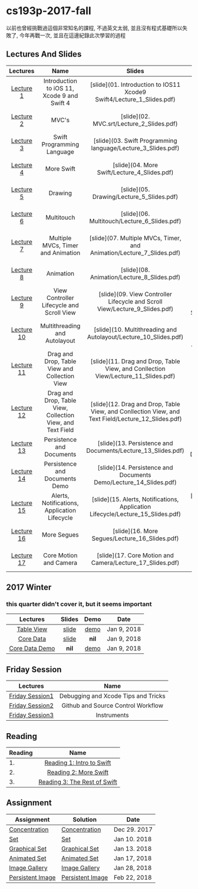 # cs193p-2017-fall

以前也曾經挑戰過這個非常知名的課程, 不過英文太弱, 並且沒有程式基礎所以失敗了, 今年再戰一次, 並且在這邊紀錄此次學習的過程

## Lectures And Slides


|  Lectures |  Name  |Slides | Demo  | Date |   
| :--------:| :-----:|:-----: | :---: | :--: |
| [Lecture 1](https://www.youtube.com/watch?v=71pyOB4TPRE&list=PLPA-ayBrweUzGFmkT_W65z64MoGnKRZMq&index=1) | Introduction to iOS 11, Xcode 9 and Swift 4 |[slide](01. Introduction to IOS11 Xcode9 Swift4/Lecture_1_Slides.pdf) | [demo](01. Introduction to IOS11 Xcode9 Swift4/demo) | Dec 26, 2017 
| [Lecture 2](https://www.youtube.com/watch?v=w7a79cx3UaY&index=2&list=PLPA-ayBrweUzGFmkT_W65z64MoGnKRZMq) | MVC's |[slide](02. MVC.srt/Lecture_2_Slides.pdf)  | [demo](02. MVC.srt/demo) | Dec 27, 2017   
| [Lecture 3](https://www.youtube.com/watch?v=ZbpjTPzf8x4&index=4&list=PLPA-ayBrweUzGFmkT_W65z64MoGnKRZMq) |  Swift Programming Language |[slide](03. Swift Programming language/Lecture_3_Slides.pdf)  | [demo](03. Swift Programming language/demo) | Dec 29, 2017
| [Lecture 4](https://www.youtube.com/watch?v=FU2V0YRQIOw&list=PLPA-ayBrweUzGFmkT_W65z64MoGnKRZMq&index=5) | More Swift |[slide](04. More Swift/Lecture_4_Slides.pdf)  | [demo](04. More Swift/demo) | Dec 30, 2017 
| [Lecture 5](https://www.youtube.com/watch?v=h2hm2AtanRU&index=6&list=PLPA-ayBrweUzGFmkT_W65z64MoGnKRZMq) | Drawing | [slide](05. Drawing/Lecture_5_Slides.pdf)  | [demo](05. Drawing/demo) | Dec 30, 2017 
| [Lecture 6](https://www.youtube.com/watch?v=_a0X5J3M2I8&list=PLPA-ayBrweUzGFmkT_W65z64MoGnKRZMq&index=7) | Multitouch | [slide](06. Multitouch/Lecture_6_Slides.pdf)  | [demo](06. Multitouch/demo) | Jan 1, 2018 
| [Lecture 7](https://www.youtube.com/watch?v=5B5IRK9wYjI&list=PLPA-ayBrweUzGFmkT_W65z64MoGnKRZMq&index=8) | Multiple MVCs, Timer and Animation | [slide](07. Multiple MVCs, Timer, and Animation/Lecture_7_Slides.pdf)  | [demo](07. Multiple MVCs, Timer, and Animation/demo) | Jan 1, 2018 
| [Lecture 8](https://www.youtube.com/watch?v=84ZhYhAwYqo&list=PLPA-ayBrweUzGFmkT_W65z64MoGnKRZMq&index=9) | Animation | [slide](08. Animation/Lecture_8_Slides.pdf)  | [demo](08. Animation/demo) | Jan 6, 2018 
| [Lecture 9](https://www.youtube.com/watch?v=tLsPoVDXDG8&list=PLPA-ayBrweUzGFmkT_W65z64MoGnKRZMq&index=10) | View Controller Lifecycle and Scroll View | [slide](09. View Controller Lifecycle and Scroll View/Lecture_9_Slides.pdf)  | [demo](09. View Controller Lifecycle and Scroll View/demo) | Jan 7, 2018 
| [Lecture 10](https://www.youtube.com/watch?v=kl2bDYiSgoc&list=PLPA-ayBrweUzGFmkT_W65z64MoGnKRZMq&index=11) | Multithreading and Autolayout |[slide](10. Multithreading and Autolayout/Lecture_10_Slides.pdf) | [demo](10. Multithreading and Autolayout/demo) | Jan 7, 2018 
| [Lecture 11](https://www.youtube.com/watch?v=M3X9o9wbn9o) | Drag and Drop, Table View and Collection View | [slide](11. Drag and Drop, Table View, and Conllection View/Lecture_11_Slides.pdf)  | [demo](11. Drag and Drop, Table View, and Conllection View/demo) | Jan 7, 2018 
| [Lecture 12](https://www.youtube.com/watch?v=cTUlAXBiTho&index=14&list=PLPA-ayBrweUzGFmkT_W65z64MoGnKRZMq) | Drag and Drop, Table View, Collection View, and Text Field |[slide](12. Drag and Drop, Table View, and Conllection View, and Text Field/Lecture_12_Slides.pdf)  | [demo](12. Drag and Drop, Table View, and Conllection View, and Text Field/demo) | Jan 8, 2018 
| [Lecture 13](https://www.youtube.com/watch?v=ckCjIJbxYLY&list=PLPA-ayBrweUzGFmkT_W65z64MoGnKRZMq&index=15) | Persistence and Documents | [slide](13. Persistence and Documents/Lecture_13_Slides.pdf)  | [demo](13. Persistence and Documents/demo) | Jan 8, 2018 
| [Lecture 14](https://www.youtube.com/watch?v=gs3kj4XsqdY&list=PLPA-ayBrweUzGFmkT_W65z64MoGnKRZMq&index=16) | Persistence and Documents Demo | [slide](14. Persistence and Documents Demo/Lecture_14_Slides.pdf)  | [demo](14. Persistence and Documents Demo/demo) | Jan 9, 2018 
| [Lecture 15](https://www.youtube.com/watch?v=K1tmZhuuyt0&list=PLPA-ayBrweUzGFmkT_W65z64MoGnKRZMq&index=17) | Alerts, Notifications, Application Lifecycle | [slide](15. Alerts, Notifications, Application Lifecycle/Lecture_15_Slides.pdf)  | [demo](15. Alerts, Notifications, Application Lifecycle/demo) | Jan 9, 2018 
| [Lecture 16](https://www.youtube.com/watch?v=ke9fzOdg5Pk&list=PLPA-ayBrweUzGFmkT_W65z64MoGnKRZMq&index=18) | More Segues | [slide](16. More Segues/Lecture_16_Slides.pdf)  | [demo](16. More Segues/demo) | Feb 2, 2018 
| [Lecture 17](https://www.youtube.com/watch?v=qOTY7cEl9ZA&list=PLPA-ayBrweUzGFmkT_W65z64MoGnKRZMq&index=19) | Core Motion and Camera |[slide](17. Core Motion and Camera/Lecture_17_Slides.pdf)  | [demo](17. Core Motion and Camera/demo) | Feb 2, 2018 

## 2017 Winter

### this quarter didn't cover it, but it seems important 

|  Lectures |  Slides | Demo | Date |
| :--------:| :-----: | :---:| :--: |
| [Table View](https://www.youtube.com/watch?v=78LWmmDxr4k&index=9&list=PLPA-ayBrweUz32NSgNZdl0_QISw-f12Ai) |  [slide](./2017_winter/Lecture-9-Slides.pdf)  | [demo](./2017_winter/L9_Smashtag) | Jan 9, 2018 
| [ Core Data](https://www.youtube.com/watch?v=ssIpdu73p7A&index=10&list=PLPA-ayBrweUz32NSgNZdl0_QISw-f12Ai) |  [slide](./2017_winter/Lecture-10-Slides.pdf)  | __nil__ | Jan 9, 2018 
| [Core Data Demo](https://www.youtube.com/watch?v=whF63GTaW1w&index=11&list=PLPA-ayBrweUz32NSgNZdl0_QISw-f12Ai) | __nil__ | [demo](./2017_winter/L11_Smashtag) | Jan 9, 2018 


## Friday Session
|  Lectures | Name |
| :-------: | :---:|
| [Friday Session1](https://www.youtube.com/watch?v=-UtIg4Lt7T8&index=3&list=PLPA-ayBrweUzGFmkT_W65z64MoGnKRZMq) | Debugging and Xcode Tips and Tricks
| [Friday Session2](https://www.youtube.com/watch?v=LvhXql24EOs&list=PLPA-ayBrweUzGFmkT_W65z64MoGnKRZMq&index=12) | Github and Source Control Workflow
| [Friday Session3](https://www.youtube.com/watch?v=s_SOYcYBnGU) | Instruments

## Reading 
| Reading                             | Name |
| ----------------------------------- |:----:|
|  1. |[Reading 1: Intro to Swift](Reading/Reading_1.pdf)
|  2. |[Reading 2: More Swift](Reading/Reading_2.pdf) 
|  3. |[Reading 3: The Rest of Swift](Reading/Reading_3.pdf) 

## Assignment 

|  Assignment                               |  Solution | Date |        
| ----------------------------------------  | --------- | -----|
| [Concentration](Assignment/Project_1.pdf) | [Concentration](Assignment/Concentration) | Dec 29. 2017
| [Set](Assignment/Project_2.pdf) | [Set](Assignment/Set) | Jan 10. 2018
| [Graphical Set](Assignment/Project_3.pdf) | [Graphical Set](Assignment/Graphic_Set) |Jan 13. 2018
| [Animated Set](Assignment/Project_4.pdf) |[Animated Set](Assignment/Animated_Set) | Jan 17, 2018
| [Image Gallery](Assignment/Project_5.pdf) | [Image Gallery](Assignment/Image_Gallery) | Jan 28, 2018
| [Persistent Image](Assignment/Project_6.pdf)| [Persistent Image](Assignment/Presistent_Image_Gallery) | Feb 22, 2018


